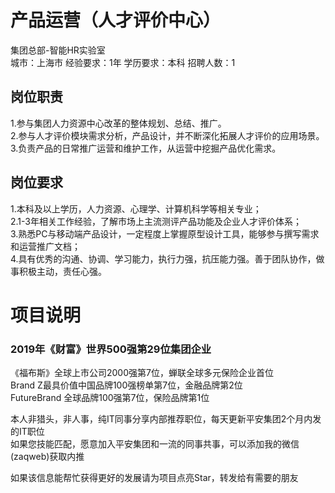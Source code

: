 # 产品运营（人才评价中心）
集团总部-智能HR实验室  
城市：上海市 经验要求：1年 学历要求：本科  招聘人数：1

## 岗位职责
1.参与集团人力资源中心改革的整体规划、总结、推广。   
2.参与人才评价模块需求分析，产品设计，并不断深化拓展人才评价的应用场景。   
3.负责产品的日常推广运营和维护工作，从运营中挖掘产品优化需求。

## 岗位要求
1.本科及以上学历，人力资源、心理学、计算机科学等相关专业；   
2.1-3年相关工作经验，了解市场上主流测评产品功能及企业人才评价体系；   
3.熟悉PC与移动端产品设计，一定程度上掌握原型设计工具，能够参与撰写需求和运营推广文档；   
4.具有优秀的沟通、协调、学习能力，执行力强，抗压能力强。善于团队协作，做事积极主动，责任心强。

# 项目说明

### 2019年《财富》世界500强第29位集团企业
《福布斯》全球上市公司2000强第7位，蝉联全球多元保险企业首位  
Brand Z最具价值中国品牌100强榜单第7位，金融品牌第2位  
FutureBrand 全球品牌100强第7位，保险品牌第1位

本人非猎头，非人事，纯IT同事分享内部推荐职位，每天更新平安集团2个月内发的IT职位  
如果您技能匹配，愿意加入平安集团和一流的同事共事，可以添加我的微信(zaqweb)获取内推 

如果该信息能帮忙获得更好的发展请为项目点亮Star，转发给有需要的朋友




